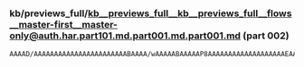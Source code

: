 ### kb/previews_full/kb__previews_full__kb__previews_full__flows__master-first__master-only@auth.har.part101.md.part001.md.part001.md (part 002)

```md
AAAAD/AAAAAAAAAAAAAAAAAAAAAAABAAAA/wAAAAABAAAAAP8AAAAAAAAAAAAAAAAAAAEAAAAAAAAAAAAA/wD/AAABAAAAAAEAAQAAAAAAAAD/AP8AAAAAAAAA
```

```
